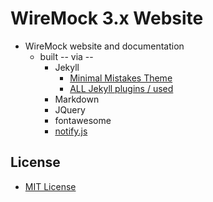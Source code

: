# WireMock 3.x Website

* WireMock website and documentation
  * built -- via -- 
    * Jekyll 
      * [Minimal Mistakes Theme](https://mmistakes.github.io/minimal-mistakes/)
      * [ALL Jekyll plugins / used](_config.yml)
    * Markdown
    * JQuery
    * fontawesome
    * [notify.js](https://notifyjs.jpillora.com/)

## License

* [MIT License](./LICENSE)

